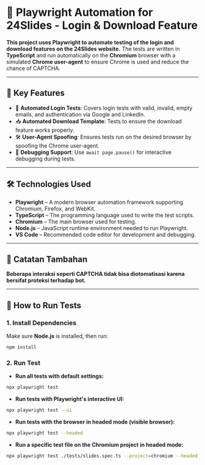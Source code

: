 # 📘 Playwright Automation for 24Slides - Login & Download Feature

**This project uses Playwright to automate testing of the login and download features on the 24Slides website.** The tests are written in **TypeScript** and run automatically on the **Chromium** browser with a simulated **Chrome user-agent** to ensure Chrome is used and reduce the chance of CAPTCHA.

---

## 🚀 Key Features

- 🔐 **Automated Login Tests**: Covers login tests with valid, invalid, empty emails, and authentication via Google and LinkedIn.
- 📥 **Automated Download Template**: Tests to ensure the download feature works properly.
- 🛠️ **User-Agent Spoofing**: Ensures tests run on the desired browser by spoofing the Chrome user-agent.
- 🐞 **Debugging Support**: Use `await page.pause()` for interactive debugging during tests.

---

## 🛠️ Technologies Used

- **Playwright** – A modern browser automation framework supporting Chromium, Firefox, and WebKit.
- **TypeScript** – The programming language used to write the test scripts.
- **Chromium** – The main browser used for testing.
- **Node.js** – JavaScript runtime environment needed to run Playwright.
- **VS Code** – Recommended code editor for development and debugging.

---

## 📌 Catatan Tambahan

**Beberapa interaksi seperti CAPTCHA tidak bisa diotomatisasi karena bersifat proteksi terhadap bot.**

---

## 🚀 How to Run Tests

### 1. Install Dependencies

Make sure **Node.js** is installed, then run:

```bash
npm install

```

### 2. Run Test

- **Run all tests with default settings:**

```bash
npx playwright test
```

- **Run tests with Playwright's interactive UI:**

```bash
npx playwright test --ui
```

- **Run tests with the browser in headed mode (visible browser):**

```bash
npx playwright test --headed
```

- **Run a specific test file on the Chromium project in headed mode:**

```bash
npx playwright test ./tests/slides.spec.ts --project=chromium --headed
```
